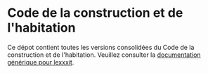 # Code de la construction et de l'habitation

Ce dépot contient toutes les versions consolidées du Code de la construction et de l'habitation. Veuillez consulter la [documentation générique pour lexxxit](https://github.com/lexxxit/documentation).

